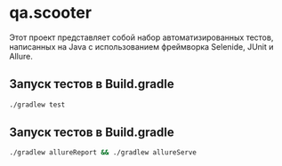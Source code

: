 # qa.scooter

Этот проект представляет собой набор автоматизированных тестов, написанных на Java с использованием фреймворка Selenide, JUnit и Allure.

## Запуск тестов в Build.gradle

```bash
./gradlew test
```

## Запуск тестов в Build.gradle

```bash
./gradlew allureReport && ./gradlew allureServe
```